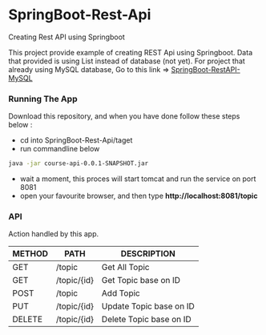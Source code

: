 # SpringBoot-Rest-Api
Creating Rest API using Springboot

This project provide example of creating REST Api using Springboot. Data that provided is using List instead of database (not yet).
For project that already using MySQL database, Go to this link =>
[SpringBoot-RestAPI-MySQL](https://github.com/ANNASBlackHat/SpringBoot-RestAPI-MySQL)

### Running The App
Download this repository, and when you have done follow these steps below :
  - cd into SpringBoot-Rest-Api/taget
  - run commandline below
```sh
java -jar course-api-0.0.1-SNAPSHOT.jar
```
  - wait a moment, this proces will start tomcat and run the service on port 8081
  - open your favourite browser, and then type **http://localhost:8081/topic**
  
  
### API
Action handled by this app.

| METHOD | PATH | DESCRIPTION |
| ------ | ------ | ----------- |
| GET | /topic | Get All Topic |
| GET | /topic/{id} | Get Topic base on ID |
| POST | /topic | Add Topic |
| PUT | /topic/{id} | Update Topic base on ID |
| DELETE | /topic/{id} | Delete Topic base on ID |



